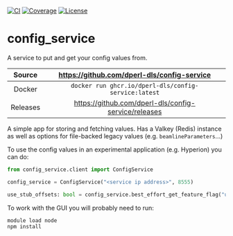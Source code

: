 [![CI](https://github.com/dperl-dls/config-service/actions/workflows/ci.yml/badge.svg)](https://github.com/dperl-dls/config-service/actions/workflows/ci.yml)
[![Coverage](https://codecov.io/gh/dperl-dls/config-service/branch/main/graph/badge.svg)](https://codecov.io/gh/dperl-dls/config-service)
[![License](https://img.shields.io/badge/License-Apache%202.0-blue.svg)](https://opensource.org/licenses/Apache-2.0)

# config_service

A service to put and get your config values from.

|  Source  |     <https://github.com/dperl-dls/config-service>      |
| :------: | :----------------------------------------------------: |
|  Docker  |  `docker run ghcr.io/dperl-dls/config-service:latest`  |
| Releases | <https://github.com/dperl-dls/config-service/releases> |

A simple app for storing and fetching values. Has a Valkey (Redis) instance as well as options for file-backed legacy
values (e.g. `beamlineParameters`...)

To use the config values in an experimental application (e.g. Hyperion) you can do:

```python
from config_service.client import ConfigService

config_service = ConfigService("<service ip address>", 8555)

use_stub_offsets: bool = config_service.best_effort_get_feature_flag("use_stub_offsets")

```

To work with the GUI you will probably need to run:

```bash
module load node
npm install
```

